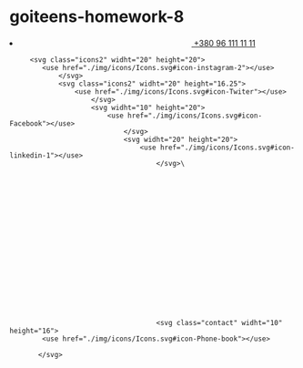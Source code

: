 # goiteens-homework-8
<li><a class="link-king" href="tel:+380 96 111 11 11">
       <svg widht="10" height="16">
        <use href="./img/icons/Icons.svg#icon-Phone-book"></use>
       </svg> 
         +380 96 111 11 11</a></li>
















         <svg class="icons2" widht="20" height="20">
            <use href="./img/icons/Icons.svg#icon-instagram-2"></use>
                </svg>
                <svg class="icons2" widht="20" height="16.25">
                    <use href="./img/icons/Icons.svg#icon-Twiter"></use>
                        </svg>
                        <svg widht="10" height="20">
                            <use href="./img/icons/Icons.svg#icon-Facebook"></use>
                                </svg>
                                <svg widht="20" height="20">
                                    <use href="./img/icons/Icons.svg#icon-linkedin-1"></use>
                                        </svg>\



















                                        <svg class="contact" widht="10" height="16">
            <use href="./img/icons/Icons.svg#icon-Phone-book"></use>

           </svg> 